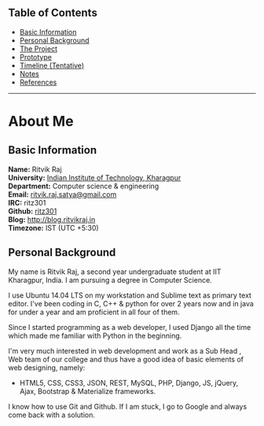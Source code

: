 ## Table of Contents

* [Basic Information](#basic-information)
* [Personal Background](#personal-background)
* [The Project](#the-project)
* [Prototype](#prototype)
* [Timeline (Tentative)](#timelinetentative)
* [Notes](#notes)
* [References](#references)

---
# About Me   

## Basic Information

**Name:** Ritvik Raj<br/>
**University:** [Indian Institute of Technology, Kharagpur](http://en.wikipedia.org/wiki/Indian_Institute_of_Technology_Kharagpur)<br/>
**Department:** Computer science & engineering<br/>
**Email:** ritvik.raj.satya@gmail.com<br/>
**IRC:** ritz301<br/>
**Github:** [ritz301](https://www.github.com/ritz301)<br/>
​**Blog:** http://blog.ritvikraj.in<br/>
**Timezone:** IST (UTC +5:30)<br/>

## Personal Background

My name is Ritvik Raj, a second year undergraduate student at IIT Kharagpur, India. I am pursuing a degree in Computer Science.

I use Ubuntu 14.04 LTS on my workstation and Sublime text as primary text editor. I've been coding in C, C++ & python for over 2 years now and in java for under a year and am proficient in all four of them. 

Since I started programming as a web developer, I used Django all the time which made me familiar with Python in the beginning. 

I'm very much interested in web development and work as a Sub Head , Web team of our college and thus have a good idea of basic elements of web designing, namely:
* HTML5, CSS, CSS3, JSON, REST, MySQL, PHP, Django, JS, jQuery, Ajax, Bootstrap & Materialize frameworks. 

I know how to use Git and Github. If I am stuck, I go to Google and always come back with a solution.
